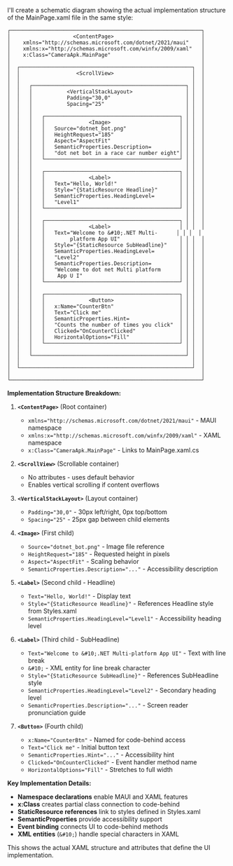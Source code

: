 I'll create a schematic diagram showing the actual implementation structure of the MainPage.xaml file in the same style:

```
┌─────────────────────────────────────────────────────────────┐
│                    <ContentPage>                            │
│    xmlns="http://schemas.microsoft.com/dotnet/2021/maui"    │
│    xmlns:x="http://schemas.microsoft.com/winfx/2009/xaml"   │
│    x:Class="CameraApk.MainPage"                             │
│                                                             │
│  ┌───────────────────────────────────────────────────────┐  │
│  │                  <ScrollView>                         │  │
│  │                                                       │  │
│  │   ┌─────────────────────────────────────────────────┐ │  │
│  │   │           <VerticalStackLayout>                 │ │  │
│  │   │           Padding="30,0"                        │ │  │
│  │   │           Spacing="25"                          │ │  │
│  │   │                                                 │ │  │
│  │   │   ┌───────────────────────────────────────────┐ │ │  │
│  │   │   │              <Image>                      │ │ │  │
│  │   │   │   Source="dotnet_bot.png"                 │ │ │  │
│  │   │   │   HeightRequest="185"                     │ │ │  │
│  │   │   │   Aspect="AspectFit"                      │ │ │  │
│  │   │   │   SemanticProperties.Description=         │ │ │  │
│  │   │   │   "dot net bot in a race car number eight"│ │ │  │
│  │   │   └───────────────────────────────────────────┘ │ │  │
│  │   │                                                 │ │  │
│  │   │   ┌───────────────────────────────────────────┐ │ │  │
│  │   │   │              <Label>                      │ │ │  │
│  │   │   │   Text="Hello, World!"                    │ │ │  │
│  │   │   │   Style="{StaticResource Headline}"       │ │ │  │
│  │   │   │   SemanticProperties.HeadingLevel=        │ │ │  │
│  │   │   │   "Level1"                                │ │ │  │
│  │   │   └───────────────────────────────────────────┘ │ │  │
│  │   │                                                 │ │  │
│  │   │   ┌───────────────────────────────────────────┐ │ │  │
│  │   │   │              <Label>                      │ │ │  │
│  │   │   │   Text="Welcome to &#10;.NET Multi-      │ │ │  │
│  │   │   │        platform App UI"                   │ │ │  │
│  │   │   │   Style="{StaticResource SubHeadline}"    │ │ │  │
│  │   │   │   SemanticProperties.HeadingLevel=        │ │ │  │
│  │   │   │   "Level2"                                │ │ │  │
│  │   │   │   SemanticProperties.Description=         │ │ │  │
│  │   │   │   "Welcome to dot net Multi platform      │ │ │  │
│  │   │   │    App U I"                               │ │ │  │
│  │   │   └───────────────────────────────────────────┘ │ │  │
│  │   │                                                 │ │  │
│  │   │   ┌───────────────────────────────────────────┐ │ │  │
│  │   │   │              <Button>                     │ │ │  │
│  │   │   │   x:Name="CounterBtn"                     │ │ │  │
│  │   │   │   Text="Click me"                         │ │ │  │
│  │   │   │   SemanticProperties.Hint=                │ │ │  │
│  │   │   │   "Counts the number of times you click"  │ │ │  │
│  │   │   │   Clicked="OnCounterClicked"              │ │ │  │
│  │   │   │   HorizontalOptions="Fill"                │ │ │  │
│  │   │   └───────────────────────────────────────────┘ │ │  │
│  │   │                                                 │ │  │
│  │   └─────────────────────────────────────────────────┘ │  │
│  │                                                       │  │
│  └───────────────────────────────────────────────────────┘  │
│                                                             │
└─────────────────────────────────────────────────────────────┘
```

**Implementation Structure Breakdown:**

1. **`<ContentPage>`** (Root container)
   - `xmlns="http://schemas.microsoft.com/dotnet/2021/maui"` - MAUI namespace
   - `xmlns:x="http://schemas.microsoft.com/winfx/2009/xaml"` - XAML namespace  
   - `x:Class="CameraApk.MainPage"` - Links to MainPage.xaml.cs

2. **`<ScrollView>`** (Scrollable container)
   - No attributes - uses default behavior
   - Enables vertical scrolling if content overflows

3. **`<VerticalStackLayout>`** (Layout container)
   - `Padding="30,0"` - 30px left/right, 0px top/bottom
   - `Spacing="25"` - 25px gap between child elements

4. **`<Image>`** (First child)
   - `Source="dotnet_bot.png"` - Image file reference
   - `HeightRequest="185"` - Requested height in pixels
   - `Aspect="AspectFit"` - Scaling behavior
   - `SemanticProperties.Description="..."` - Accessibility description

5. **`<Label>`** (Second child - Headline)
   - `Text="Hello, World!"` - Display text
   - `Style="{StaticResource Headline}"` - References Headline style from Styles.xaml
   - `SemanticProperties.HeadingLevel="Level1"` - Accessibility heading level

6. **`<Label>`** (Third child - SubHeadline)
   - `Text="Welcome to &#10;.NET Multi-platform App UI"` - Text with line break
   - `&#10;` - XML entity for line break character
   - `Style="{StaticResource SubHeadline}"` - References SubHeadline style
   - `SemanticProperties.HeadingLevel="Level2"` - Secondary heading level
   - `SemanticProperties.Description="..."` - Screen reader pronunciation guide

7. **`<Button>`** (Fourth child)
   - `x:Name="CounterBtn"` - Named for code-behind access
   - `Text="Click me"` - Initial button text
   - `SemanticProperties.Hint="..."` - Accessibility hint
   - `Clicked="OnCounterClicked"` - Event handler method name
   - `HorizontalOptions="Fill"` - Stretches to full width

**Key Implementation Details:**
- **Namespace declarations** enable MAUI and XAML features
- **x:Class** creates partial class connection to code-behind
- **StaticResource references** link to styles defined in Styles.xaml
- **SemanticProperties** provide accessibility support
- **Event binding** connects UI to code-behind methods
- **XML entities** (`&#10;`) handle special characters in XAML

This shows the actual XAML structure and attributes that define the UI implementation.